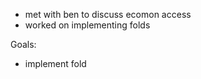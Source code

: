 * met with ben to discuss ecomon access 
* worked on implementing folds 

Goals: 

* implement fold 
